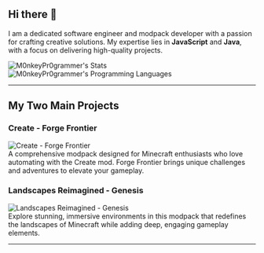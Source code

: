 ## Hi there 👋  
I am a dedicated software engineer and modpack developer with a passion for crafting creative solutions. My expertise lies in **JavaScript** and **Java**, with a focus on delivering high-quality projects.

![M0nkeyPr0grammer's Stats](https://github-readme-stats.vercel.app/api?username=M0nkeyPr0grammer&include_all_commits=true)  
![M0nkeyPr0grammer's Programming Languages](https://github-readme-stats.vercel.app/api/top-langs/?username=M0nkeyPr0grammer&layout=donut)  

---

## My Two Main Projects  

### Create - Forge Frontier  
![Create - Forge Frontier](https://github-readme-stats.vercel.app/api/pin?username=M0nkeyPr0grammer&repo=Create-Forge-Frontier)  
A comprehensive modpack designed for Minecraft enthusiasts who love automating with the Create mod. Forge Frontier brings unique challenges and adventures to elevate your gameplay.

### Landscapes Reimagined - Genesis  
![Landscapes Reimagined - Genesis](https://github-readme-stats.vercel.app/api/pin?username=M0nkeyPr0grammer&repo=Landscapes-Reimagined-Genesis)  
Explore stunning, immersive environments in this modpack that redefines the landscapes of Minecraft while adding deep, engaging gameplay elements.  

---  

<!-- Optional Ideas Section -->
<!--  
**M0nkeyPr0grammer/M0nkeyPr0grammer** is a ✨ _special_ ✨ repository because its `README.md` (this file) appears on your GitHub profile.

Here are some ideas to get you started:  
- 🔭 I’m currently working on ...  
- 🌱 I’m currently learning ...  
- 👯 I’m looking to collaborate on ...  
- 🤔 I’m looking for help with ...  
- 💬 Ask me about ...  
- 📫 How to reach me: ...  
- 😄 Pronouns: ...  
- ⚡ Fun fact: ...  
-->
